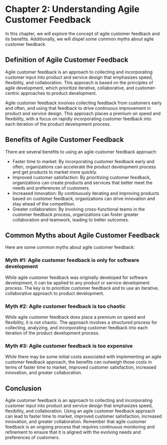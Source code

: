 Chapter 2: Understanding Agile Customer Feedback
================================================

In this chapter, we will explore the concept of agile customer feedback and its benefits. Additionally, we will dispel some common myths about agile customer feedback.

Definition of Agile Customer Feedback
-------------------------------------

Agile customer feedback is an approach to collecting and incorporating customer input into product and service design that emphasizes speed, flexibility, and collaboration. This approach is based on the principles of agile development, which prioritize iterative, collaborative, and customer-centric approaches to product development.

Agile customer feedback involves collecting feedback from customers early and often, and using that feedback to drive continuous improvement in product and service design. This approach places a premium on speed and flexibility, with a focus on rapidly incorporating customer feedback into each iteration of the product development process.

Benefits of Agile Customer Feedback
-----------------------------------

There are several benefits to using an agile customer feedback approach:

* Faster time to market: By incorporating customer feedback early and often, organizations can accelerate the product development process and get products to market more quickly.
* Improved customer satisfaction: By prioritizing customer feedback, organizations can create products and services that better meet the needs and preferences of customers.
* Increased innovation: By continuously iterating and improving products based on customer feedback, organizations can drive innovation and stay ahead of the competition.
* Greater collaboration: By involving cross-functional teams in the customer feedback process, organizations can foster greater collaboration and teamwork, leading to better outcomes.

Common Myths about Agile Customer Feedback
------------------------------------------

Here are some common myths about agile customer feedback:

### Myth #1: Agile customer feedback is only for software development

While agile customer feedback was originally developed for software development, it can be applied to any product or service development process. The key is to prioritize customer feedback and to use an iterative, collaborative approach to product development.

### Myth #2: Agile customer feedback is too chaotic

While agile customer feedback does place a premium on speed and flexibility, it is not chaotic. The approach involves a structured process for collecting, analyzing, and incorporating customer feedback into each iteration of the product development process.

### Myth #3: Agile customer feedback is too expensive

While there may be some initial costs associated with implementing an agile customer feedback approach, the benefits can outweigh those costs in terms of faster time to market, improved customer satisfaction, increased innovation, and greater collaboration.

Conclusion
----------

Agile customer feedback is an approach to collecting and incorporating customer input into product and service design that emphasizes speed, flexibility, and collaboration. Using an agile customer feedback approach can lead to faster time to market, improved customer satisfaction, increased innovation, and greater collaboration. Remember that agile customer feedback is an ongoing process that requires continuous monitoring and refinement to ensure that it is aligned with the evolving needs and preferences of customers.
